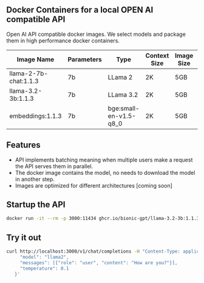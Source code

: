 ## Docker Containers for a local OPEN AI compatible API

Open AI API compatible docker images. We select models and package them in high performance docker containers.

|Image Name   |Parameters   | Type  | Context Size  | Image Size  | Quantization  | Ram Requirements  |
|---|---|---|---|---|---|---|
|llama-2-7b-chat:1.1.3| 7b  | LLama 2  | 2K | 5GB  | Yes  | 16GB  |
|llama-3.2-3b:1.1.3| 7b  | LLama 3.2  | 2K | 5GB  | Yes  | 16GB  |
|embeddings:1.1.3| 7b  | bge:small-en-v1.5-q8_0  | 2K | 5GB  | Yes  | 16GB  |

## Features

- API implements batching meaning when multiple users make a request the API serves them in parallel.
- The docker image contains the model, no needs to download the model in another step.
- Images are optimized for different architectures [coming soon]

## Startup the API

```sh
docker run -it --rm -p 3000:11434 ghcr.io/bionic-gpt/llama-3.2-3b:1.1.3:1.1.1
```

## Try it out

```sh
curl http://localhost:3000/v1/chat/completions -H "Content-Type: application/json" -d '{
     "model": "llama2", 
     "messages": [{"role": "user", "content": "How are you?"}],
     "temperature": 0.1 
   }'
```

